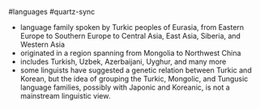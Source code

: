 #languages #quartz-sync 
- language family spoken by Turkic peoples of Eurasia, from Eastern Europe to Southern Europe to Central Asia, East Asia, Siberia, and Western Asia
- originated in a region spanning from Mongolia to Northwest China
- includes Turkish, Uzbek, Azerbaijani, Uyghur, and many more
- some linguists have suggested a genetic relation between Turkic and Korean, but the idea of grouping the Turkic, Mongolic, and Tungusic language families, possibly with Japonic and Koreanic, is not a mainstream linguistic view.